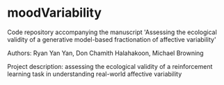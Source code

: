 # moodVariability
 
Code repository accompanying the manuscript 'Assessing the ecological validity of a generative model-based fractionation of affective variability'

Authors: Ryan Yan Yan, Don Chamith Halahakoon, Michael Browning

Project description: assessing the ecological validity of a reinforcement learning task in understanding real-world affective variability
